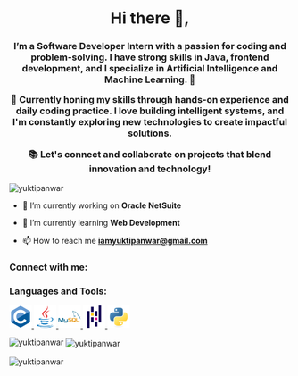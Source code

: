 <h1 align="center">Hi there 👋,</h1>
<h3 align="center"> I’m a Software Developer Intern with a passion for coding and problem-solving. I have strong skills in Java, frontend development, and I specialize in Artificial Intelligence and Machine Learning. 🚀

🔧 Currently honing my skills through hands-on experience and daily coding practice. I love building intelligent systems, and I'm constantly exploring new technologies to create impactful solutions.

📚 Let's connect and collaborate on projects that blend innovation and technology!</h3>

<p align="left"> <img src="https://komarev.com/ghpvc/?username=yuktipanwar&label=Profile%20views&color=0e75b6&style=flat" alt="yuktipanwar" /> </p>

- 🔭 I’m currently working on **Oracle NetSuite**

- 🌱 I’m currently learning **Web Development**

- 📫 How to reach me **iamyuktipanwar@gmail.com**

<h3 align="left">Connect with me:</h3>
<p align="left">
</p>

<h3 align="left">Languages and Tools:</h3>
<p align="left"> <a href="https://www.cprogramming.com/" target="_blank" rel="noreferrer"> <img src="https://raw.githubusercontent.com/devicons/devicon/master/icons/c/c-original.svg" alt="c" width="40" height="40"/> </a> <a href="https://www.java.com" target="_blank" rel="noreferrer"> <img src="https://raw.githubusercontent.com/devicons/devicon/master/icons/java/java-original.svg" alt="java" width="40" height="40"/> </a> <a href="https://www.mysql.com/" target="_blank" rel="noreferrer"> <img src="https://raw.githubusercontent.com/devicons/devicon/master/icons/mysql/mysql-original-wordmark.svg" alt="mysql" width="40" height="40"/> </a> <a href="https://pandas.pydata.org/" target="_blank" rel="noreferrer"> <img src="https://raw.githubusercontent.com/devicons/devicon/2ae2a900d2f041da66e950e4d48052658d850630/icons/pandas/pandas-original.svg" alt="pandas" width="40" height="40"/> </a> <a href="https://www.python.org" target="_blank" rel="noreferrer"> <img src="https://raw.githubusercontent.com/devicons/devicon/master/icons/python/python-original.svg" alt="python" width="40" height="40"/> </a> </p>

<p><img align="left" src="https://github-readme-stats.vercel.app/api/top-langs?username=yuktipanwar&show_icons=true&locale=en&layout=compact" alt="yuktipanwar" /></p>

<p>&nbsp;<img align="center" src="https://github-readme-stats.vercel.app/api?username=yuktipanwar&show_icons=true&locale=en" alt="yuktipanwar" /></p>

<p><img align="center" src="https://github-readme-streak-stats.herokuapp.com/?user=yuktipanwar&" alt="yuktipanwar" /></p>
